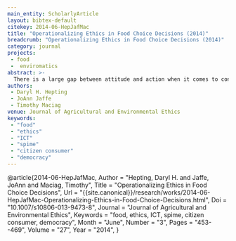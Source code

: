 ```yaml
---
main_entity: ScholarlyArticle
layout: bibtex-default
citekey: 2014-06-HepJafMac
title: "Operationalizing Ethics in Food Choice Decisions (2014)"
breadcrumb: "Operationalizing Ethics in Food Choice Decisions (2014)"
category: journal
projects:
 - food
 -  enviromatics
abstract: >-
  There is a large gap between attitude and action when it comes to consumer purchases of ethical food. Amongst the various aspects of this gap, this paper focuses on the difficulty in knowing enough about the various dimensions of food production, distribution and consumption to make an ethical food purchasing decision. There is neither one universal definition of ethical food. We suggest that it is possible to support consumers in operationalizing their own ethics of food with the use of appropriate information and communication technology. We consider eggs as an example because locally produced options are available to many people on every continent. We consider the dimensions upon which food ethics may be constructed, then discuss the information required to assess it and the tools that can support it. We then present an overview of opportunities for design of a new software tool. Finally, we offer some points for discussion and future work.
authors:
 - Daryl H. Hepting
 - JoAnn Jaffe
 - Timothy Maciag
venue: Journal of Agricultural and Environmental Ethics
keywords:
 - "food"
 - "ethics"
 - "ICT"
 - "spime"
 - "citizen consumer"
 - "democracy"
---
```

@article{2014-06-HepJafMac,
	Author =  "Hepting, Daryl H. and Jaffe, JoAnn and Maciag, Timothy",
	Title =  "Operationalizing Ethics in Food Choice Decisions",
	Url = \"{{site.canonical}}/research/works/2014-06-HepJafMac-Operationalizing-Ethics-in-Food-Choice-Decisions.html\",
	Doi =  "10.1007/s10806-013-9473-8",
	Journal =  "Journal of Agricultural and Environmental Ethics",
	Keywords =  "food, ethics, ICT, spime, citizen consumer, democracy",
	Month =  "June",
	Number =  "3",
	Pages =  "453--469",
	Volume =  "27",
	Year =  "2014",
}
